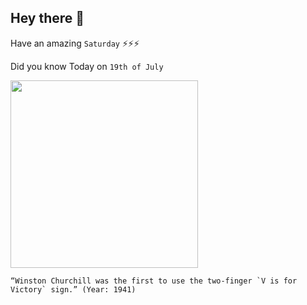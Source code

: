 ## Hey there 👋
Have an amazing `Saturday` ⚡⚡⚡

Did you know Today on `19th of July`
 
 [<img src="https://pbs.twimg.com/media/DidZYLAVMAEYBos.jpg" width="300" />](https://www.mirror.co.uk/news/uk-news/winston-churchills-v-victory-sign-18337048) 
 ```
“Winston Churchill was the first to use the two-finger `V is for Victory` sign.” (Year: 1941)
```
